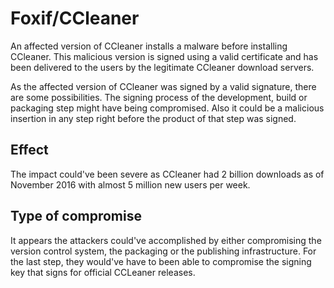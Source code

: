 # Foxif/CCleaner

An affected version of CCleaner installs a malware before installing CCleaner.
This malicious version is signed using a valid certificate and has been
delivered to the users by the legitimate CCleaner download servers.

As the affected version of CCleaner was signed by a valid signature, there are
some possibilities. The signing process of the development, build or packaging
step might have being compromised. Also it could be a malicious insertion in any
step right before the product of that step was signed.

## Effect

The impact could've been severe as CCleaner had 2 billion downloads as of
November 2016 with almost 5 million new users per week.

## Type of compromise

It appears the attackers could've accomplished by either compromising the
version control system, the packaging or the publishing infrastructure. For the
last step, they would've have to been able to compromise the signing key that
signs for official CCLeaner releases.
